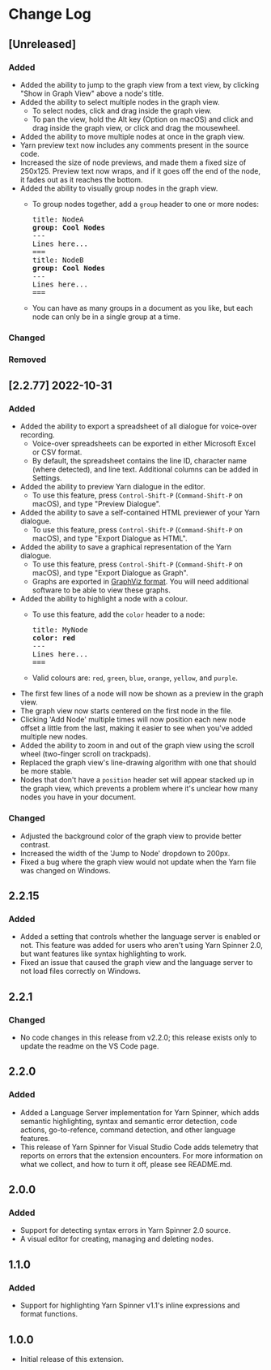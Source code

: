 # Change Log

## [Unreleased]

### Added

- Added the ability to jump to the graph view from a text view, by clicking "Show in Graph View" above a node's title.
- Added the ability to select multiple nodes in the graph view.
  - To select nodes, click and drag inside the graph view.
  - To pan the view, hold the Alt key (Option on macOS) and click and drag inside the graph view, or click and drag the mousewheel.
- Added the ability to move multiple nodes at once in the graph view.
- Yarn preview text now includes any comments present in the source code.
- Increased the size of node previews, and made them a fixed size of 250x125. Preview text now wraps, and if it goes off the end of the node, it fades out as it reaches the bottom.
- Added the ability to visually group nodes in the graph view.
  - To group nodes together, add a `group` header to one or more nodes:

    <pre>
    title: NodeA
    <b>group: Cool Nodes</b>
    ---
    Lines here...
    ===
    title: NodeB
    <b>group: Cool Nodes</b>
    ---
    Lines here...
    ===
    </pre>

  - You can have as many groups in a document as you like, but each node can only be in a single group at a time.

### Changed

### Removed

## [2.2.77] 2022-10-31

### Added

- Added the ability to export a spreadsheet of all dialogue for voice-over recording.
  - Voice-over spreadsheets can be exported in either Microsoft Excel or CSV format.
  - By default, the spreadsheet contains the line ID, character name (where detected), and line text. Additional columns can be added in Settings.
- Added the ability to preview Yarn dialogue in the editor.
  - To use this feature, press `Control-Shift-P` (`Command-Shift-P` on macOS), and type "Preview Dialogue".
- Added the ability to save a self-contained HTML previewer of your Yarn dialogue.
  - To use this feature, press `Control-Shift-P` (`Command-Shift-P` on macOS), and type "Export Dialogue as HTML".
- Added the ability to save a graphical representation of the Yarn dialogue.
  - To use this feature, press `Control-Shift-P` (`Command-Shift-P` on macOS), and type "Export Dialogue as Graph".
  - Graphs are exported in [GraphViz format](https://www.graphviz.org). You will need additional software to be able to view these graphs.
- Added the ability to highlight a node with a colour.
  - To use this feature, add the `color` header to a node:

    <pre>
    title: MyNode
    <b>color: red</b>
    ---
    Lines here...
    ===
    </pre>

  - Valid colours are: `red`, `green`, `blue`, `orange`, `yellow`, and `purple`.
- The first few lines of a node will now be shown as a preview in the graph view.
- The graph view now starts centered on the first node in the file.
- Clicking 'Add Node' multiple times will now position each new node offset a little from the last, making it easier to see when you've added multiple new nodes.
- Added the ability to zoom in and out of the graph view using the scroll wheel (two-finger scroll on trackpads).
- Replaced the graph view's line-drawing algorithm with one that should be more stable.
- Nodes that don't have a `position` header set will appear stacked up in the graph view, which prevents a problem where it's unclear how many nodes you have in your document.

### Changed

- Adjusted the background color of the graph view to provide better contrast.
- Increased the width of the 'Jump to Node' dropdown to 200px.
- Fixed a bug where the graph view would not update when the Yarn file was changed on Windows.

## 2.2.15

### Added

- Added a setting that controls whether the language server is enabled or not. This feature was added for users who aren't using Yarn Spinner 2.0, but want features like syntax highlighting to work.
- Fixed an issue that caused the graph view and the language server to not load files correctly on Windows.

## 2.2.1

### Changed

- No code changes in this release from v2.2.0; this release exists only to update the readme on the VS Code page.

## 2.2.0

### Added

- Added a Language Server implementation for Yarn Spinner, which adds semantic highlighting, syntax and semantic error detection, code actions, go-to-refence, command detection, and other language features.
- This release of Yarn Spinner for Visual Studio Code adds telemetry that reports on errors that the extension encounters. For more information on what we collect, and how to turn it off, please see README.md.

## 2.0.0

### Added

- Support for detecting syntax errors in Yarn Spinner 2.0 source.
- A visual editor for creating, managing and deleting nodes.

## 1.1.0

### Added

- Support for highlighting Yarn Spinner v1.1's inline expressions and format functions.

## 1.0.0

- Initial release of this extension.

